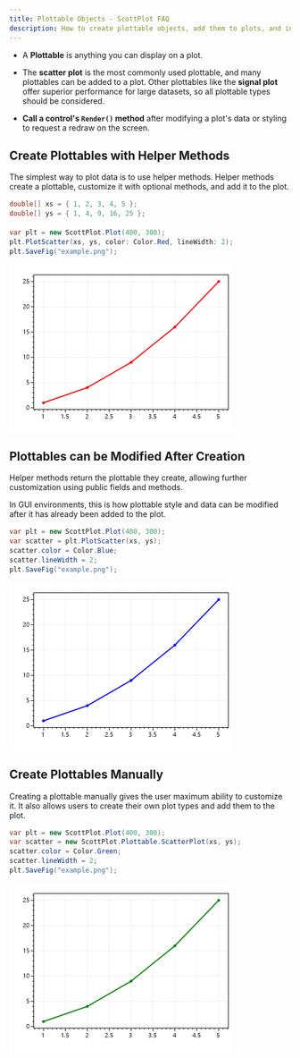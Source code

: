 ```yaml
---
title: Plottable Objects - ScottPlot FAQ
description: How to create plottable objects, add them to plots, and interact with their data and styling
---
```


* A **Plottable** is anything you can display on a plot. 

* The **scatter plot** is the most commonly used plottable, and many plottables can be added to a plot. Other plottables like the **signal plot** offer superior performance for large datasets, so all plottable types should be considered.

* **Call a control's `Render()` method** after modifying a plot's data or styling to request a redraw on the screen.

## Create Plottables with Helper Methods
The simplest way to plot data is to use helper methods. Helper methods create a plottable, customize it with optional methods, and add it to the plot.

```cs
double[] xs = { 1, 2, 3, 4, 5 };
double[] ys = { 1, 4, 9, 16, 25 };

var plt = new ScottPlot.Plot(400, 300);
plt.PlotScatter(xs, ys, color: Color.Red, lineWidth: 2);
plt.SaveFig("example.png");
```

![](create-plottable-red.png)

## Plottables can be Modified After Creation

Helper methods return the plottable they create, allowing further customization using public fields and methods. 

In GUI environments, this is how plottable style and data can be modified after it has already been added to the plot.

```cs
var plt = new ScottPlot.Plot(400, 300);
var scatter = plt.PlotScatter(xs, ys);
scatter.color = Color.Blue;
scatter.lineWidth = 2;
plt.SaveFig("example.png");
```

![](create-plottable-blue.png)

## Create Plottables Manually

Creating a plottable manually gives the user maximum ability to customize it. It also allows users to create their own plot types and add them to the plot.

```cs
var plt = new ScottPlot.Plot(400, 300);
var scatter = new ScottPlot.Plottable.ScatterPlot(xs, ys);
scatter.color = Color.Green;
scatter.lineWidth = 2;
plt.SaveFig("example.png");
```

![](create-plottable-green.png)